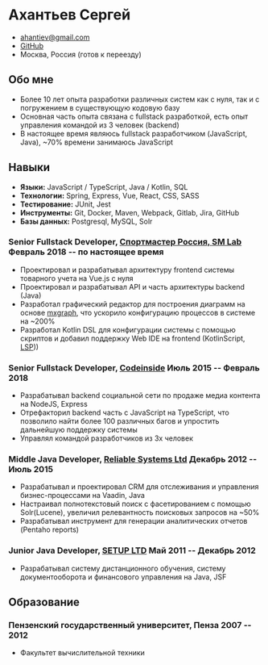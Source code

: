 # Ахантьев Сергей

- <ahantiev@gmail.com>
- [GitHub](https://github.com/ushibo)
- Москва, Россия (готов к переезду)

## Обо мне
- Более 10 лет опыта разработки различных систем как с нуля, так и с
  погружением в существующую кодовую базу
- Основная часть опыта связана с fullstack разработкой, есть опыт управления командой из 3 человек (backend)
- В настоящее время являюсь fullstack разработчиком (JavaScript, Java), ~70% времени занимаюсь JavaScript

## Навыки

- <b>Языки:</b> JavaScript / TypeScript, Java / Kotlin, SQL
- <b>Технологии:</b> Spring, Express, Vue, React, CSS, SASS
- <b>Тестирование:</b> JUnit, Jest
- <b>Инструменты:</b> Git, Docker, Maven, Webpack, Gitlab, Jira, GitHub
- <b>Базы данных:</b> Postgresql, MySQL, Solr

### <span>Senior Fullstack Developer, <a href="https://www.sportmaster.ru/">Спортмастер Россия, SM Lab</a></span> <span>Февраль 2018 -- по настоящее время</span>

- Проектировал и разрабатывал архитектуру frontend системы товарного учета на Vue.js с нуля
- Проектировал и разрабатывал API и часть архитектуры backend (Java)
- Разработал графический редактор для построения диаграмм на основе <a href="https://jgraph.github.io/mxgraph/">mxgraph</a>, что ускорило конфигурацию процессов в системе на ~200%
- Разработал Kotlin DSL для конфигурации системы с помощью скриптов и добавил поддержку Web IDE на frontend (KotlinScript, <a href="https://en.wikipedia.org/wiki/Language_Server_Protocol">LSP</a>))

### <span>Senior Fullstack Developer, <a href="https://codeinside.ru/">Codeinside</a></span> <span>Июль 2015 -- Февраль 2018</span>

- Разрабатывал backend социальной сети по продаже медиа контента на NodeJS, Express
- Отрефакторил backend часть с JavaScript на TypeScript, что позволило найти более 100 различных багов и упростить дальнейшую поддержку системы
- Управлял командой разработчиков из 3х человек

### <span>Middle Java Developer, <a href="https://relsys.tech/">Reliable Systems Ltd</a></span> <span>Декабрь 2012 -- Июль 2015</span>

- Разрабатывал и проектировал CRM для отслеживания и управления бизнес-процессами на Vaadin, Java
- Настраивал полнотекстовый поиск с фасетированием с помощью Solr(Lucene), увеличил релевантность поисковых запросов на ~50%
- Разрабатывал инструмент для генерации аналитических отчетов (Pentaho reports)

### <span>Junior Java Developer, <a href="http://setupit.org/">SETUP LTD</a> </span> <span>Май 2011 -- Декабрь 2012</span>
- Разрабатывал систему дистанционного обучения, систему документооборота и финансового управления на Java, JSF

## <span>Образование</span>

### <span>Пензенский государственный университет, Пенза</span> <span>2007 -- 2012</span>

- Факультет вычислительной техники
